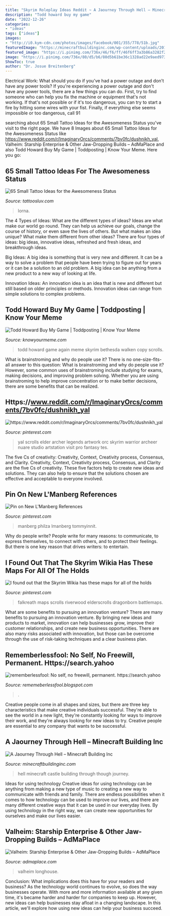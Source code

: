 ```yaml
---
title: "Skyrim Roleplay Ideas Reddit ~ A Jaourney Through Hell – Minecraft Building Inc"
description: "Todd howard buy my game"
date: "2022-12-26"
categories:
- "ideas"
tags: ["ideas"]
images:
- "http://i0.kym-cdn.com/photos/images/facebook/001/355/778/51b.jpg"
featuredImage: "https://minecraftbuildinginc.com/wp-content/uploads/2014/11/A-journey-though-hell-minecraft-building-ideas-castle-6.jpg"
featured_image: "https://i.pinimg.com/736x/46/f6/ff/46f6ff3a3b86a3282f21ee410361a526.jpg"
image: "https://i.pinimg.com/736x/80/d5/b6/80d5b61be36c1328ad22e9aed9738c55.jpg"
ShowToc: true
author: "Dr. Josue Breitenberg"
---
```



Electrical Work: What should you do if you’ve had a power outage and don’t have any power tools?
If you're experiencing a power outage and don't have any power tools, there are a few things you can do. First, try to find someone who can help you fix the machine or equipment that's not working. If that's not possible or if it's too dangerous, you can try to start a fire by hitting some wires with your fist. Finally, if everything else seems impossible or too dangerous, call 91
	

		
searching about 65 Small Tattoo Ideas for the Awesomeness Status you've visit to the right page. We have 8 Images about 65 Small Tattoo Ideas for the Awesomeness Status like https://www.reddit.com/r/ImaginaryOrcs/comments/7bv0fc/dushnikh_yal, Valheim: Starship Enterprise &amp; Other Jaw-Dropping Builds – AdMaPlace and also Todd Howard Buy My Game | Toddposting | Know Your Meme. Here you go:
		
    
## 65 Small Tattoo Ideas For The Awesomeness Status

<img loading=lazy src="https://tattoosluv.com/wp-content/uploads/2021/06/Lorna-Shore-Flesh-Coffin-done-by-Christian-at-wolfs-fine-line-Joliet-IL.jpg" onerror="this.onerror=null;this.src='https://tse2.mm.bing.net/th?id=OIP.l8W9A4aTvYy_YTYBPptDpgHaIm&amp;pid=15.1';" alt="65 Small Tattoo Ideas for the Awesomeness Status">

_Source: tattoosluv.com_

>lorna. 

	

The 4 Types of Ideas: What are the different types of ideas?
Ideas are what make our world go round. They can help us achieve our goals, change the course of history, or even save the lives of others. But what makes an idea unique? What make them different from other ideas?
There are four types of ideas: big ideas, innovative ideas, refreshed and fresh ideas, and breakthrough ideas.

Big Ideas: A big idea is something that is very new and different. It can be a way to solve a problem that people have been trying to figure out for years or it can be a solution to an old problem. A big idea can be anything from a new product to a new way of looking at life.

Innovation Ideas: An innovation idea is an idea that is new and different but still based on older principles or methods. Innovation ideas can range from simple solutions to complex problems.

    
## Todd Howard Buy My Game | Toddposting | Know Your Meme

<img loading=lazy src="http://i0.kym-cdn.com/photos/images/facebook/001/355/778/51b.jpg" onerror="this.onerror=null;this.src='https://tse4.mm.bing.net/th?id=OIP.AA9vKIwZa9yo-nyEw41ywAHaLJ&amp;pid=15.1';" alt="Todd Howard Buy My Game | Toddposting | Know Your Meme">

_Source: knowyourmeme.com_

>todd howard game again meme skyrim bethesda walken copy scrolls. 

	

What is brainstroming and why do people use it?
There is no one-size-fits-all answer to this question: What is brainstroming and why do people use it? However, some common uses of brainstroming include studying for exams, making decisions, and improving problem solving. Whether you are using brainstroming to help improve concentration or to make better decisions, there are some benefits that can be realized.

    
## Https://www.reddit.com/r/ImaginaryOrcs/comments/7bv0fc/dushnikh_yal

<img loading=lazy src="https://i.pinimg.com/736x/46/f6/ff/46f6ff3a3b86a3282f21ee410361a526.jpg" onerror="this.onerror=null;this.src='https://tse2.mm.bing.net/th?id=OIP.d4bFWI0Ot6O_7kBC4kJPTAHaHa&amp;pid=15.1';" alt="https://www.reddit.com/r/ImaginaryOrcs/comments/7bv0fc/dushnikh_yal">

_Source: pinterest.com_

>yal scrolls elder archer legends artwork orc skyrim warrior archeer nuare studio artstation visit pro fantasy tes. 

	

The five Cs of creativity: Creativity, Context, Creativity process, Consensus, and Clarity.
Creativity, Context, Creativity process, Consensus, and Clarity are the five Cs of creativity. These five factors help to create new ideas and solutions. They can also help to ensure that the solutions chosen are effective and acceptable to everyone involved.

    
## Pin On New L&#039;Manberg References

<img loading=lazy src="https://i.pinimg.com/736x/80/d5/b6/80d5b61be36c1328ad22e9aed9738c55.jpg" onerror="this.onerror=null;this.src='https://tse2.mm.bing.net/th?id=OIP.wZ8w67LRJOBYp7-yKLwHtQHaEK&amp;pid=15.1';" alt="Pin on New L&#039;Manberg References">

_Source: pinterest.com_

>manberg philza lmanberg tommyinnit. 

	

Why do people write?
People write for many reasons: to communicate, to express themselves, to connect with others, and to protect their feelings. But there is one key reason that drives writers: to entertain.

    
## I Found Out That The Skyrim Wikia Has These Maps For All Of The Holds

<img loading=lazy src="https://i.pinimg.com/736x/94/e7/15/94e715611438c64aedf56f2c21db0dcd.jpg" onerror="this.onerror=null;this.src='https://tse3.mm.bing.net/th?id=OIP.mR0acRid9CluOffaHbHQzwHaGt&amp;pid=15.1';" alt="I found out that the Skyrim Wikia has these maps for all of the holds">

_Source: pinterest.com_

>falkreath maps scrolls riverwood elderscrolls dragonborn battlemaps. 

	

What are some benefits to pursuing an innovation venture?
There are many benefits to pursuing an innovation venture. By bringing new ideas and products to market, innovation can help businesses grow, improve their customer relationships, and create new business opportunities. There are also many risks associated with innovation, but those can be overcome through the use of risk-taking techniques and a clear business plan.

    
## Rememberlessfool: No Self, No Freewill, Permanent. Https://search.yahoo

<img loading=lazy src="https://1.bp.blogspot.com/-0LCuA1EKX-4/Xlh3HhzqaoI/AAAAAAAAeEo/8PkarTiK0IIS6b0Rf7IKP5yIK28NOfv2wCLcBGAsYHQ/s1600/Untitled1073.png" onerror="this.onerror=null;this.src='https://tse3.mm.bing.net/th?id=OIP.ZkI8T00pyzdkH-_FFamytwHaEK&amp;pid=15.1';" alt="rememberlessfool: No self, no freewill, permanent. https://search.yahoo">

_Source: rememeberlessfool.blogspot.com_

>. 

	

Creative people come in all shapes and sizes, but there are three key characteristics that make creative individuals successful. They're able to see the world in a new light, they're constantly looking for ways to improve their work, and they're always looking for new ideas to try. Creative people are essential to any company that wants to be successful.

    
## A Jaourney Through Hell – Minecraft Building Inc

<img loading=lazy src="https://minecraftbuildinginc.com/wp-content/uploads/2014/11/A-journey-though-hell-minecraft-building-ideas-castle-6.jpg" onerror="this.onerror=null;this.src='https://tse4.mm.bing.net/th?id=OIP.pvp_2e9eUeQnteHiGt96cAHaD7&amp;pid=15.1';" alt="A Jaourney Through Hell – Minecraft Building Inc">

_Source: minecraftbuildinginc.com_

>hell minecraft castle building through though journey. 

	

Ideas for using technology
Creative ideas for using technology can be anything from making a new type of music to creating a new way to communicate with friends and family. There are endless possibilities when it comes to how technology can be used to improve our lives, and there are many different creative ways that it can be used in our everyday lives. By using technology in the right way, we can create new opportunities for ourselves and make our lives easier.

    
## Valheim: Starship Enterprise &amp; Other Jaw-Dropping Builds – AdMaPlace

<img loading=lazy src="https://static3.srcdn.com/wordpress/wp-content/uploads/2021/02/Valheim-Viking-Longhouse-build.jpg" onerror="this.onerror=null;this.src='https://tse4.mm.bing.net/th?id=OIP.KVMGmxDLHo4uCurHxrVEgQHaDt&amp;pid=15.1';" alt="Valheim: Starship Enterprise &amp; Other Jaw-Dropping Builds – AdMaPlace">

_Source: admaplace.com_

>valheim longhouse. 

	

Conclusion: What implications does this have for your readers and business?
As the technology world continues to evolve, so does the way businesses operate. With more and more information available at any given time, it's became harder and harder for companies to keep up. However, new ideas can help businesses stay afloat in a changing landscape. In this article, we'll explore how using new ideas can help your business succeed.

